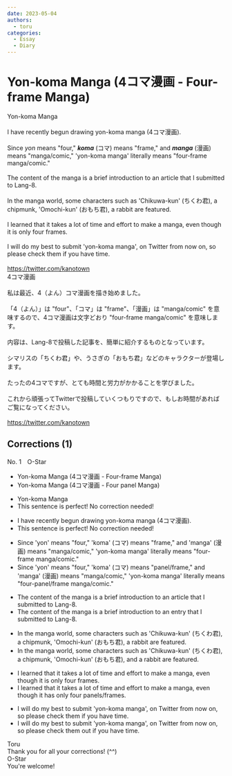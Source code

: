 ```yaml
---
date: 2023-05-04
authors:
  - toru
categories:
  - Essay
  - Diary
---
```


<h1 id="subject_show">Yon-koma Manga (4コマ漫画 - Four-frame Manga)</h1>
<div class="date" hidden>May 4, 2023 19:22</div>
<div id="post"><div id="body_show_ori">
Yon-koma Manga<br/><br/>I have recently begun drawing yon-koma manga (4コマ漫画).<br/><br/>Since <em>yon</em> means "four," <strong><em>koma</em></strong> (コマ) means "frame," and <strong><em>manga</em></strong> (漫画) means "manga/comic," 'yon-koma manga' literally means "four-frame manga/comic."<br/><br/>The content of the manga is a brief introduction to an article that I submitted to Lang-8.<br/><br/>In the manga world, some characters such as 'Chikuwa-kun' (ちくわ君), a chipmunk, 'Omochi-kun' (おもち君), a rabbit are featured.<br/><br/>I learned that it takes a lot of time and effort to make a manga, even though it is only four frames.<br/><br/>I will do my best to submit 'yon-koma manga', on Twitter from now on, so please check them if you have time.<br/><br/><a href="https://twitter.com/kanotown" target="_blank">https://twitter.com/kanotown</a>
</div></div>

<!-- more -->

<div id="post_ja"><div id="body_show_mo">
4コマ漫画<br/><br/>私は最近、4（よん）コマ漫画を描き始めました。<br/><br/>「4（よん）」は "four"、「コマ」は "frame"、「漫画」は "manga/comic" を意味するので、4コマ漫画は文字どおり "four-frame manga/comic" を意味します。<br/><br/>内容は、Lang-8で投稿した記事を、簡単に紹介するものとなっています。<br/><br/>シマリスの「ちくわ君」や、うさぎの「おもち君」などのキャラクターが登場します。<br/><br/>たったの4コマですが、とても時間と労力がかかることを学びました。<br/><br/>これから頑張ってTwitterで投稿していくつもりですので、もしお時間があればご覧になってください。<br/><br/><a href="https://twitter.com/kanotown" target="_blank">https://twitter.com/kanotown</a>
</div></div>

## Corrections (1)
<div id="block"><div class="first_name"> No. 1　<span class="just_name">O-Star</span></div><div id="block2">
<ul class="correction_field">
<li class="incorrect">Yon-koma Manga (4コマ漫画 - Four-frame Manga)</li>
<li class="corrected correct">
Yon-koma Manga (4コマ漫画 - <span class="f_bold">Four panel </span>Manga)
</li>
</ul>
<ul class="correction_field">
<li class="incorrect">Yon-koma Manga</li>
<li class="corrected perfect">This sentence is perfect! No correction needed!</li>
</ul>
<ul class="correction_field">
<li class="incorrect">I have recently begun drawing yon-koma manga (4コマ漫画).</li>
<li class="corrected perfect">This sentence is perfect! No correction needed!</li>
</ul>
<ul class="correction_field">
<li class="incorrect">Since 'yon' means "four," 'koma' (コマ) means "frame," and 'manga' (漫画) means "manga/comic," 'yon-koma manga' literally means "four-frame manga/comic."</li>
<li class="corrected correct">
Since 'yon' means "four," 'koma' (コマ) means "<span class="f_blue">panel/frame,</span>" and 'manga' (漫画) means "manga/comic," 'yon-koma manga' literally means "four-<span class="f_blue">panel/frame </span>manga/comic."
</li>
</ul>
<ul class="correction_field">
<li class="incorrect">The content of the manga is a brief introduction to an article that I submitted to Lang-8.</li>
<li class="corrected correct">
The content of the manga is a brief introduction to an <span class="f_bold">entry</span> that I submitted to Lang-8.
</li>
</ul>
<ul class="correction_field">
<li class="incorrect">In the manga world, some characters such as 'Chikuwa-kun' (ちくわ君), a chipmunk, 'Omochi-kun' (おもち君), a rabbit are featured.</li>
<li class="corrected correct">
In the manga world, some characters such as 'Chikuwa-kun' (ちくわ君), a chipmunk, 'Omochi-kun' (おもち君), <span class="f_bold">and</span> a rabbit are featured.
</li>
</ul>
<ul class="correction_field">
<li class="incorrect">I learned that it takes a lot of time and effort to make a manga, even though it is only four frames.</li>
<li class="corrected correct">
I learned that it takes a lot of time and effort to make a manga, even though it <span class="f_bold">has</span> only four <span class="f_blue">panels/frames</span>.
</li>
</ul>
<ul class="correction_field">
<li class="incorrect">I will do my best to submit 'yon-koma manga', on Twitter from now on, so please check them if you have time.</li>
<li class="corrected correct">
I will do my best to submit 'yon-koma manga', on Twitter from now on, so please check them <span class="f_bold">out</span> if you have time.
</li>
</ul>
</div><div class="name"><span class="just_name">Toru</span><br>
Thank you for all your corrections! (^^)
</div>
<div class="name"><span class="just_name">O-Star</span><br>
You're welcome!
</div>
</div>
